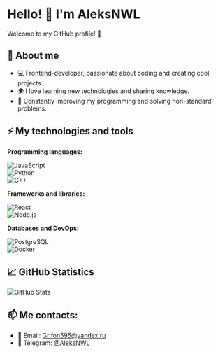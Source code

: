 # Hello! 👋 I'm AleksNWL

Welcome to my GitHub profile! 🚀

## 📌 About me
- 💻 Frontend-developer, passionate about coding and creating cool projects.
- 🌍 I love learning new technologies and sharing knowledge.
- 🎯 Constantly improving my programming and solving non-standard problems.

## ⚡ My technologies and tools

**Programming languages:**

![JavaScript](https://img.shields.io/badge/JavaScript-F7DF1E?style=for-the-badge&logo=javascript&logoColor=black)  
![Python](https://img.shields.io/badge/Python-3776AB?style=for-the-badge&logo=python&logoColor=white)  
![C++](https://img.shields.io/badge/C%2B%2B-00599C?style=for-the-badge&logo=c%2B%2B&logoColor=white)  

**Frameworks and libraries:**

![React](https://img.shields.io/badge/React-20232A?style=for-the-badge&logo=react&logoColor=61DAFB)  
![Node.js](https://img.shields.io/badge/Node.js-43853D?style=for-the-badge&logo=node.js&logoColor=white)  

**Databases and DevOps:**

![PostgreSQL](https://img.shields.io/badge/PostgreSQL-316192?style=for-the-badge&logo=postgresql&logoColor=white)  
![Docker](https://img.shields.io/badge/Docker-2496ED?style=for-the-badge&logo=docker&logoColor=white)  

## 📈 GitHub Statistics
![GitHub Stats](https://github-readme-stats.vercel.app/api?username=AleksNWL&show_icons=true&theme=radical)

## 📫 Me contacts:
- 📧 Email: Grifon595@yandex.ru
- 💬 Telegram: [@AleksNWL](https://t.me/AleksNWL)


